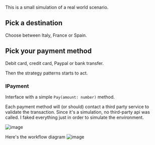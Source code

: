 This is a small simulation of a real world scenario. 


## Pick a destination
Choose between Italy, France or Spain. 

## Pick your payment method
Debit card, credit card, Paypal or bank transfer.

Then the strategy patterns starts to act.

### IPayment 
Interface with a simple `Pay(amount: number)` method.

Each payment method will (or should) contact a third party service to validate the transaction. Since it's a simulation, no third-party api was called. I faked everything just in order to simulate the environment.

![image](https://github.com/user-attachments/assets/e42c671b-dbb8-41f1-850a-9973e8451900)

Here's the workflow diagram
![image](https://github.com/user-attachments/assets/9c6a9ed3-30c9-4e38-8875-2a10c76f9d10)
